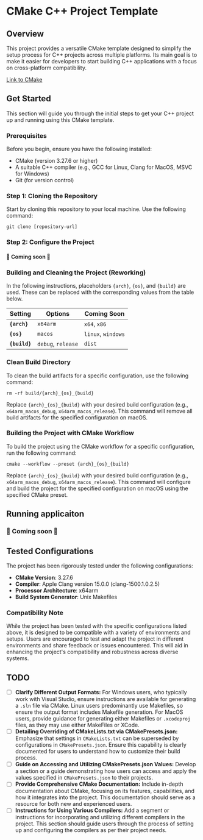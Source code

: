 # CMake C++ Project Template

## Overview

This project provides a versatile CMake template designed to simplify the setup process for C++ projects across multiple platforms. Its main goal is to make it easier for developers to start building C++ applications with a focus on cross-platform compatibility.

[Link to CMake](https://cmake.org/cmake/help/latest/)

## Get Started

This section will guide you through the initial steps to get your C++ project up and running using this CMake template.

### Prerequisites

Before you begin, ensure you have the following installed:

* CMake (version 3.27.6 or higher)
* A suitable C++ compiler (e.g., GCC for Linux, Clang for MacOS, MSVC for Windows)
* Git (for version control)

### Step 1: Cloning the Repository

Start by cloning this repository to your local machine. Use the following command:

```shell
git clone [repository-url]
```

### Step 2: Configure the Project

#### 🚧 Coming soon 🚧

### Building and Cleaning the Project (Reworking)

In the following instructions, placeholders `{arch}`, `{os}`, and `{build}` are used. These can be replaced with the corresponding values from the table below.

| **Setting**     | **Options**      | **Coming Soon**  |
| --------------------- | ---------------------- | ---------------------- |
| **`{arch}`**  | `x64arm`             | `x64`, `x86`       |
| **`{os}`**    | `macos`              | `linux`, `windows` |
| **`{build}`** | `debug`, `release` | `dist`               |

### Clean Build Directory

To clean the build artifacts for a specific configuration, use the following command:

```shell
rm -rf build/{arch}_{os}_{build}
```

Replace `{arch}_{os}_{build}` with your desired build configuration (e.g., `x64arm_macos_debug`, `x64arm_macos_release`). This command will remove all build artifacts for the specified configuration on macOS.

### Building the Project with CMake Workflow

To build the project using the CMake workflow for a specific configuration, run the following command:

```shell
cmake --workflow --preset {arch}_{os}_{build}
```

Replace `{arch}_{os}_{build}` with your desired build configuration (e.g., `x64arm_macos_debug`, `x64arm_macos_release`). This command will configure and build the project for the specified configuration on macOS using the specified CMake preset.

## Running applicaiton

### 🚧 Coming soon 🚧

## Tested Configurations

The project has been rigorously tested under the following configurations:

* **CMake Version**: 3.27.6
* **Compiler**: Apple Clang version 15.0.0 (clang-1500.1.0.2.5)
* **Processor Architecture**: x64arm
* **Build System Generator**: Unix Makefiles

### Compatibility Note

While the project has been tested with the specific configurations listed above, it is designed to be compatible with a variety of environments and setups. Users are encouraged to test and adapt the project in different environments and share feedback or issues encountered. This will aid in enhancing the project's compatibility and robustness across diverse systems.

## TODO

* [ ] **Clarify Different Output Formats:** For Windows users, who typically work with Visual Studio, ensure instructions are available for generating a `.sln` file via CMake. Linux users predominantly use Makefiles, so ensure the output format includes Makefile generation. For MacOS users, provide guidance for generating either Makefiles or `.xcodeproj` files, as they may use either MakeFiles or XCode.
* [ ] **Detailing Overriding of CMakeLists.txt via CMakePresets.json:** Emphasize that settings in `CMakeLists.txt` can be superseded by configurations in `CMakePresets.json`. Ensure this capability is clearly documented for users to understand how to customize their build process.
* [ ] **Guide on Accessing and Utilizing CMakePresets.json Values:** Develop a section or a guide demonstrating how users can access and apply the values specified in `CMakePresets.json` to their projects.
* [ ] **Provide Comprehensive CMake Documentation:** Include in-depth documentation about CMake, focusing on its features, capabilities, and how it integrates into the project. This documentation should serve as a resource for both new and experienced users.
* [ ] **Instructions for Using Various Compilers:** Add a segment or instructions for incorporating and utilizing different compilers in the project. This section should guide users through the process of setting up and configuring the compilers as per their project needs.
